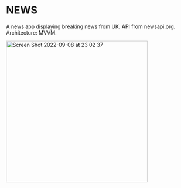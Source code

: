# NEWS
A news app displaying breaking news from UK. API from newsapi.org. Architecture: MVVM. 

<img width="386" alt="Screen Shot 2022-09-08 at 23 02 37" src="https://user-images.githubusercontent.com/111223438/189215403-3157e6fe-19f1-4760-a5f4-287fcf8fcf54.png">
